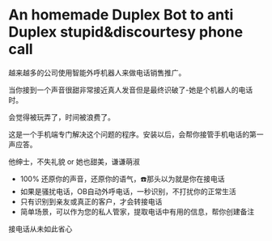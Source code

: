 # An homemade Duplex Bot to anti Duplex stupid&discourtesy phone call

越来越多的公司使用智能外呼机器人来做电话销售推广。

当你接到一个声音很甜非常接近真人发音但是最终识破了-她是个机器人的电话时。

会觉得被玩弄了，时间被浪费了。

这是一个手机端专门解决这个问题的程序。安装以后，会帮你接管手机电话的第一声应答。

他绅士，不失礼貌 or 她也甜美，谦谦萌淑

- 100% 还原你的声音，还原你的语气，☎️那头以为就是你在接电话
- 如果是骚扰电话，OB自动外呼电话，一秒识别，不打扰你的正常生活
- 只有识别到亲友或真正的客户，才会转接电话
- 简单场景，可以作为您的私人管家，提取电话中有用的信息，帮你创建备注

接电话从未如此省心
